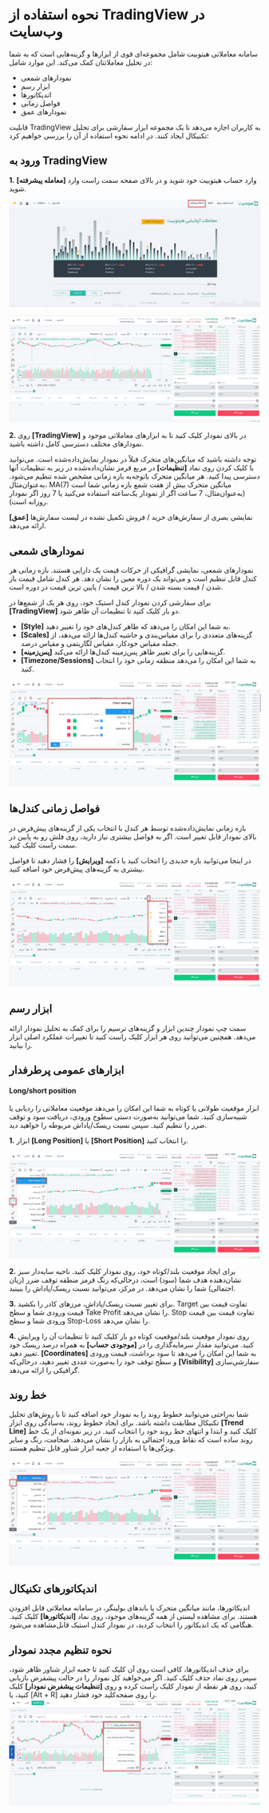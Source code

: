 # نحوه استفاده از TradingView در وب‌سایت

سامانه معاملاتی هیتوبیت شامل مجموعه‌ای قوی از ابزارها و گزینه‌هایی است که به شما در تحلیل معاملاتتان کمک می‌کند. این موارد شامل:

-	نمودارهای شمعی
-	ابزار رسم
-	اندیکاتورها
-	فواصل زمانی
-	نمودارهای عمق

قابلیت TradingView  به کاربران اجازه می‌دهد تا یک مجموعه ابزار سفارشی برای تحلیل تکنیکال ایجاد کنند. در ادامه نحوه استفاده از آن را بررسی خواهیم کرد:

## ورود به TradingView

**1.**	وارد حساب هیتوبیت خود شوید و در بالای صفحه سمت راست وارد **[معامله پیشرفته]** شوید. 

![photo](./Images/How-to-Use-TradingView-on-Hitobit-Website1.png)

![photo](./Images/How-to-Use-TradingView-on-Hitobit-Website2.png)

**2.**	روی **[TradingView]** در بالای نمودار کلیک کنید تا به ابزارهای معاملاتی موجود و نمودارهای مختلف دسترسی کامل داشته باشید.

توجه داشته باشید که میانگین‌های متحرک قبلاً در نمودار نمایش‌داده‌شده است. می‌توانید با کلیک کردن روی نماد **[تنظیمات]** در مربع قرمز نشان‌داده‌شده در زیر به تنظیمات آنها دسترسی پیدا کنید. هر میانگین متحرک باتوجه‌به بازه زمانی مشخص شده تنظیم می‌شود. به‌عنوان‌مثال، MA(7) میانگین متحرک بیش از هفت شمع بازه زمانی شما است (به‌عنوان‌مثال، 7 ساعت اگر از نمودار یک‌ساعته استفاده می‌کنید یا 7 روز اگر نمودار روزانه است).

**[عمق]** نمایشی بصری از سفارش‌های خرید / فروش تکمیل نشده در لیست سفارش‌ها ارائه می‌دهد. 

## نمودارهای شمعی

نمودارهای شمعی، نمایشی گرافیکی از حرکات قیمت یک دارایی هستند. بازه زمانی هر کندل قابل تنظیم است و می‌تواند یک دوره معین را نشان دهد. هر کندل شامل قیمت باز شدن / قیمت بسته شدن / بالا ترین قیمت  / پایین ترین قیمت در دوره است.

برای سفارشی کردن نمودار کندل استیک خود، روی هر یک از شمع‌ها در **[TradingView]** دو بار کلیک کنید تا تنظیمات آن ظاهر شود.

-	**[Style]** به شما این امکان را می‌دهد که ظاهر کندل‌های خود را تغییر دهید.
-	**[Scales]** گزینه‌های متعددی را برای مقیاس‌بندی و حاشیه کندل‌ها ارائه می‌دهد، از جمله مقیاس خودکار، مقیاس لگاریتمی و مقیاس درصد. 	
-	**[پس‌زمینه]** گزینه‌هایی را برای تغییر ظاهر پس‌زمینه کندل‌ها ارائه می‌کند.
-	**[Timezone/Sessions]** به شما این امکان را می‌دهد منطقه زمانی خود را انتخاب کنید.

![photo](./Images/How-to-Use-TradingView-on-Hitobit-Website3.png)

## فواصل زمانی کندل‌ها 

بازه زمانی نمایش‌داده‌شده توسط هر کندل با انتخاب یکی از گزینه‌های پیش‌فرض در بالای نمودار قابل تغییر است. اگر به فواصل بیشتری نیاز دارید، روی فلش رو به پایین در سمت راست کلیک کنید.

در اینجا می‌توانید بازه جدیدی را انتخاب کنید یا دکمه **[ویرایش]** را فشار دهید تا فواصل بیشتری به گزینه‌های پیش‌فرض خود اضافه کنید.

![photo](./Images/How-to-Use-TradingView-on-Hitobit-Website4.png)

## ابزار رسم

سمت چپ نمودار چندین ابزار و گزینه‌های ترسیم را برای کمک به تحلیل نمودار ارائه می‌دهد. همچنین می‌توانید روی هر ابزار کلیک راست کنید تا تغییرات عملکرد اصلی ابزار را بیابید.

## ابزارهای عمومی پرطرفدار

#### Long/short position

ابزار موقعیت طولانی یا کوتاه به شما این امکان را می‌دهد موقعیت معاملاتی را ردیابی یا شبیه‌سازی کنید. شما می‌توانید به‌صورت دستی سطوح ورودی، دریافت سود و توقف ضرر را تنظیم کنید. سپس نسبت ریسک/پاداش مربوطه را خواهید دید.

**1.**	ابزار **[Long Position]** یا **[Short Position]** را انتخاب کنید.

![photo](./Images/How-to-Use-TradingView-on-Hitobit-Website5.png)

**2.**	برای ایجاد موقعیت بلند/کوتاه خود، روی نمودار کلیک کنید. ناحیه سایه‌دار سبز نشان‌دهنده هدف شما (سود) است، درحالی‌که رنگ قرمز منطقه توقف ضرر (زیان احتمالی) شما را نشان می‌دهد. در مرکز، می‌توانید نسبت ریسک/پاداش را ببینید.

**3.**	برای تغییر نسبت ریسک/پاداش، مرزهای کادر را بکشید. Target تفاوت قیمت بین قیمت ورودی شما و سطح Take Profit را نشان می‌دهد. Stop تفاوت قیمت بین قیمت ورودی شما و سطح Stop-Loss را نشان می‌دهد.

**4.**	روی نمودار موقعیت بلند/موقعیت کوتاه دو بار کلیک کنید تا تنظیمات آن را ویرایش کنید. می‌توانید مقدار سرمایه‌گذاری را در **[موجودی حساب]** به همراه درصد ریسک خود تغییر دهید. **[Coordinates]** به شما این امکان را می‌دهد تا سود برداشت، قیمت ورودی و سطح توقف خود را به‌صورت عددی تغییر دهید، درحالی‌که **[Visibility]** سفارشی‌سازی گرافیکی را ارائه می‌دهد.

## خط روند

شما به‌راحتی می‌توانید خطوط روند را به نمودار خود اضافه کنید تا با روش‌های تحلیل تکنیکال مطابقت داشته باشد.
برای ایجاد خطوط روند، به‌سادگی روی ابزار **[Trend Line]** کلیک کنید و ابتدا و انتهای خط روند خود را انتخاب کنید.
در زیر نمونه‌ای از یک خط روند ساده است که نقاط ورود احتمالی به بازار را نشان می‌دهد. ضخامت، رنگ و سایر ویژگی‌ها با استفاده از جعبه ابزار شناور قابل تنظیم هستند.

![photo](./Images/How-to-Use-TradingView-on-Hitobit-Website6.png)

## اندیکاتورهای تکنیکال

اندیکاتورها، مانند میانگین متحرک یا باندهای بولینگر، در سامانه معاملاتی قابل افزودن هستند.
برای مشاهده لیستی از همه گزینه‌های موجود، روی نماد **[اندیکاتورها]** کلیک کنید.
هنگامی که یک اندیکاتور را انتخاب کردید، در نمودار کندل استیک قابل‌مشاهده می‌شود.

## نحوه تنظیم مجدد نمودار

برای حذف اندیکاتورها، کافی است روی آن کلیک کنید تا جعبه ابزار شناور ظاهر شود، سپس روی نماد حذف کلیک کنید.
اگر می‌خواهید کل نمودار را در حالت پیشفرض بازیابی کنید، روی هر نقطه از نمودار کلیک راست کرده و روی **[تنظیمات پیشفرض نمودار]** کلیک کنید، یا [Alt + R] را روی صفحه‌کلید خود فشار دهید.
![photo](./Images/How-to-Use-TradingView-on-Hitobit-Website7.png)

